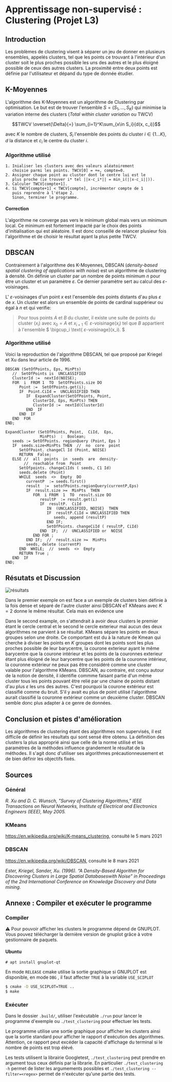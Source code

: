 # Apprentissage non-supervisé : Clustering (Projet L3)

## Introduction
Les problèmes de clustering visent à séparer un jeu de donner en plusieurs ensembles, appelés clusters, tel que les points ce trouvant à l'intérieur d'un cluster soit le plus proches possible les uns des autres et le plus éloigné possible de ceux des autres clusters. La proximité entre deux points est définie par l'utilisateur et dépand du type de donnée étudier. 

## K-Moyennes
L'algorithme des K-Moyennes est un algorithme de Clustering par optimisation. Le but est de trouver l'ensemble $S = (S_1, \dots, S_K)$ qui minimise la variation interne des clusters (*Total within cluster variation* ou TWCV)

$$TWCV  \overset{\Delta}{=} \sum_{i=1}^K\sum_{x\in S_i}{d(x, c_i)}$$

avec $K$ le nombre de clusters, $S_i$ l'ensemble des points du cluster $i\in\{1\dots K\}$, $d$ la distance et $c_i$ le centre du cluster $i$.  

### Algorithme utilisé

```
1. Inialiser les clusters avec des valeurs aléatoirement 
   choisie parmi les points. TWCV[0] = +∞, compte=0.
2. Assigner chaque point au cluster dont le centre lui est le 
   plus proche (ie trouver i* tel ||x-c_i*|| = min_i(||x-c_i||)).
3. Calculer TWCV[compte+1].
4. Si TWCV[compte+1] < TWCV[compte], incrémenter compte de 1
   puis reprendre à l'étape 2. 
   Sinon, terminer le programme.
```

#### Correction
L'algorithme ne converge pas vers le minimum global mais vers un minimum local. Ce minimum est fortement impacté par le choix des points d'initialisation qui est aléatoire. Il est donc conseillé de relancer plusieur fois l'algorithme et de choisir le résultat ayant la plus petite TWCV.


## DBSCAN

Contrairement à l'algorithme des K-Moyennes, DBSCAN  (*density-based spatial clustering of applications with noise*) est un algorithme de clustering à densité. On définie un cluster par un nombre de points minimum $n$ pour être un cluster et un paramètre $\varepsilon$. Ce dernier paramètre sert au calcul des $\varepsilon$-voisinages. 

L' $\varepsilon$-voisinages d'un point $x$ est l'ensemble des points distants d'au plus $\varepsilon$ de $x$. Un cluster est alors un ensemble de points de cardinal suppérieur ou égal à $n$ et qui verifie:

> Pour tous points $A$ et $B$ du cluster, il existe une suite de points du cluster $(x_i)$ avec $x_0= A$ et $x_{i+1} \in \varepsilon\text{-voisinage}(x_i)$ tel que $B$ appartient à l'ensemble
>$ \bigcup_i \text{ $\varepsilon$-voisinage}(x_i). $


### Algorithme utilisé

Voici la reproduction de l'algorithme DBSCAN, tel que proposé par
Kriegel et Xu dans leur article de 1996.

```
DBSCAN (SetOfPoints, Eps, MinPts)
   //  SetOfPoints is  UNCLASSIFIED
   ClusterId :=  nextId(NOISE);
   FOR  i  FROM 1  TO  SetOfPoints.size DO
      Point :=  SetOfPoints.get(i);
      IF  Point.CiId =  UNCLASSIFIED THEN
         IF  ExpandCluster(SetOfPoints, Point,
            ClusterId, Eps, MinPts) THEN
            ClusterId :=  nextId(ClusterId)
         END  IF
      END  IF
   END  FOR
END; 

ExpandCluster (SetOfPoints, Point,  CiId,  Eps,
               MinPts)  :  Boolean;
   seeds := SetOfPoints. regionQuery (Point, Eps ) 
   IF  seeds.size<MinPts THEN  //  no  core  point
      SetOfPoint. changeCl Id (Point, NOISE) 
      RETURN  False;
   ELSE //  all  points  in  seeds  are  density-
        //  reachable from  Point
      SetOfpoints. changeCiIds ( seeds, C1 Id) 
      seeds.delete (Point) 
      WHILE  seeds  <>  Empty  DO
         currentP  := seeds.first() 
         result  :=  setofPoints.regionQuery(currentP,Eps)
         IF  result.size >=  MinPts  THEN
            FOR  i FROM  1  TO  result.size DO
               resultP  := result.get(i) 
               IF  resultP.  CiId
                  IN  (UNCLASSIFIED, NOISE}  THEN
                  IF  resultP.CiId = UNCLASSIFIED THEN
                     seeds, append (resultP) 
                  END IF;
                  SetOfPoints. changeCiId ( resultP, CiId) 
               END  IF;  //  UNCLASSIFIED or  NOISE
            END FOR ;
         END IF;  //  result.size >=  MinPts
         seeds, delete (currentP) 
      END  WHILE;  //  seeds  <>  Empty
      RETURN True ;
   END  IF
END;
```

## Résutats et Discussion

![résultats](result.png)

Dans le premier exemple on est face a un exemple de clusters bien définie à la fois dense et séparé de l'autre cluster ainsi DBSCAN eT KMeans avec $K = 2$ donne le même résultat. Cela mais en evidence une

Dans le second example, on s'attendrait à avoir deux clusters le premier étant le cercle central et le second le cercle exterieur mai aucun des deux algorithmes ne parvient à se résultat.
KMeans sépare les points en deux groupes selon une droite. Ce comportant est du à la nature de Kmean qui cherche à diviser les points en $K$ groupes dont les points sont les plus proches possible de leur barycentre, la courone exterieur ayant le même barycentre que la courone intérieur et les points de la couronnes exterieur étant plus éloigné de leur barycentre que les points de la couronne intérieur, la couronne extérieur ne peux pas être considéré comme une cluster valable pour l'algorithme KMeans.
DBSCAN, au contraire, est conçu autour de la notion de densité, il identifie commme faisant partie d'un même cluster tous les points pouvant être relié par une chaine de points distant d'au plus $\varepsilon$ les uns des autres. C'est pourquoi la courone extérieur est classifié comme du bruit. S'il y avait eu plus de point utilisé l'algorithme aurait classifié la couronne extérieur comme un deuxième cluster. DBSCAN semble donc plus adapter à ce genre de données.

## Conclusion et pistes d'amélioration

Les algorithmes de clustering étant des algorithmes non supervisés, il est difficile de définir les résultats qui sont sensé être obtenu. La définition des clusters la plus approprié ainsi que celle de la norme utilisé et les paramètres de la méthodes influence grandement le résultat de la méthodes. Il s'agit donc d'utiliser ses algorithmes précautionneusement et de bien définir les objectifs fixés.

## Sources

### Général
*R. Xu and D. C. Wunsch, "Survey of Clustering Algorithms," IEEE Transactions on Neural Networks,
Institute of Electrical and Electronics Engineers (IEEE), May 2005.*

### KMeans
https://en.wikipedia.org/wiki/K-means_clustering, consulté le 5 mars 2021

### DBSCAN
https://en.wikipedia.org/wiki/DBSCAN, consulté le 8 mars 2021

*Ester, Kriegel, Sander, Xu. (1996). “A Density-Based Algorithm for Discovering Clusters
in Large Spatial Databaseswith Noise” in Proceedings of the 2nd International Conference on Knowledge Discovery and Data mining.*


## Annexe : Compiler et exécuter le programme

### Compiler

:warning: Pour pouvoir afficher les clusters le programme dépend de GNUPLOT. Vous pouvez télécharger la dernière version de gnuplot grâce à votre gestionnaire de paquets. 

#### Ubuntu

```
# apt install gnuplot-qt
```
En mode `RELEASE` cmake utilise la sortie graphique si GNUPLOT est disponible, en mode `DBG` , il faut affecter `TRUE` à la variable `USE_SCIPLOT`

```bash
$ cmake -D USE_SCIPLOT=TRUE ..
$ make
```

### Exécuter

Dans le dossier `.build/`, utiliser l'exécutable `./run` pour lancer le programme d'exemple ou `./test_clustering` pour effectuer les tests.

Le programme utilise une sortie graphique pour afficher les clusters ainsi que la sortie standard pour afficher le rapport d'exécution des algorithmes. Attention, ce rapport peut excéder la capacité d'affichage du terminal si le nombre de points est trop élévé.

Les tests utilisent la librairie Googletest, `./test_clustering` peut prendre en argument tous ceux définis par la librarie. 
En particulier `./test_clustering -h` permet de lister les argumements possibles et `./test_clustering --filter=<regex>` permet de n'exécuter qu'une partie des tests.
